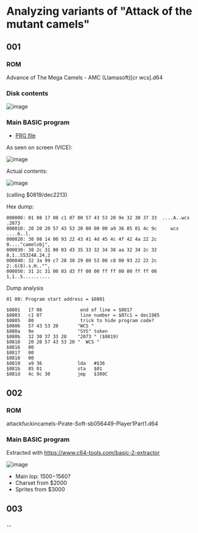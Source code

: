 # Analyzing  variants of "Attack of the mutant camels"

## 001

### ROM

Advance of The Mega Camels - AMC (Llamasoft)[cr wcs].d64

### Disk contents

![image](https://github.com/user-attachments/assets/9fc5054d-bbea-40bd-837e-3b442239a575)

### Main BASIC program

- [PRG file](https://github.com/jumpjack/ChoplifterReverseWithAI/blob/main/others/camels/PRG/A.M.C..PRG)

As seen on screen (VICE):

![image](https://github.com/user-attachments/assets/c0346881-baec-4522-a836-cd2880e88d67)

Actual contents:

![image](https://github.com/user-attachments/assets/0742af06-7d66-4650-9176-cb2546b737d0)

(calling $0819/dec2213)

Hex dump:

```
000000: 01 08 17 08 c1 07 00 57 43 53 20 9e 32 30 37 33  ....A..wcs .2073
000010: 20 20 20 57 43 53 20 00 00 00 a9 36 85 01 4c 9c     wcs ....6..l.
000020: 30 08 14 00 93 22 43 41 4d 45 4c 4f 42 4a 22 2c  0...."camelobj",
000030: 38 2c 31 00 03 d3 35 33 32 34 38 aa 32 34 2c 32  8,1..S53248.24,2
000040: 32 3a 99 c7 28 38 29 00 53 08 c8 00 93 22 22 2c  2:.G(8).s.H.."",
000050: 31 2c 31 00 03 d3 ff 00 00 ff ff 00 00 ff ff 00  1,1..S..........
```

Dump analysis
```
01 08: Program start address = $0801

$0801   17 08              end of line = $0817
$0803   c1 07              line number = $07c1 = dec1985
$0805   00                 trick to hide program code?
$0806   57 43 53 20       "WCS "
$080a   9e                "SYS" token
$080b   32 30 37 33 20    "2073 " ($0819)
$0810   20 20 57 43 53 20 "  WCS "
$0816   00
$0817   00
$0818   00
$0819   a9 36             lda   #$36            
$081b   85 01             sta   $01             
$081d   4c 9c 30          jmp   $309C           

``` 

## 002 

### ROM

attackfuckincamels-Pirate-Soft-sb056449-Player1Part1.d64

### Main BASIC program

Extracted with https://www.c64-tools.com/basic-2-extractor

![image](https://github.com/user-attachments/assets/e0bb7226-38d2-4c51-9137-2b635606f970)

- Main lop: $1500-$1560?
- Charset from $2000
- Sprites from $3000


## 003

###
--


